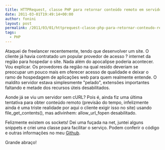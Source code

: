 ```yaml
---
title: HTTPRequest, classe PHP para retornar conteúdo remoto em servidores sem cURL
date: 2011-03-01T19:49:14+00:00
author: fonini
layout: post
permalink: /2011/03/01/httprequest-classe-php-para-retornar-conteudo-remoto-em-servidores-sem-curl/
tags:
  - PHP
---
```

Ataquei de freelancer recentemente, tendo que desenvolver um site. O cliente já havia contratado um popular provedor de acesso ? internet da região para hospedar o site. Nada além do apocalipse poderia acontecer. Vou explicar. Os provedores da região na qual resido deveriam se preocupar um pouco mais em oferecer acesso de qualidade e deixar o ramo de hospedagem de aplicações web para quem realmente entende. O maldito servidor estava simplesmente "pelado", extensões importantes faltando e metade dos recursos úteis desabilitados.

Aonde já se viu um servidor sem cURL? Pois é, ainda fiz uma última tentativa para obter conteúdo remoto (previsão do tempo, infelizmente ainda é uma triste realidade por aqui o cliente exigir isso no site) usando file_get_contents(), mas adivinhem: allow_url_fopen desabilitado.

Felizmente existem os sockets! Dei uma fuçada na net, juntei alguns snippets e criei uma classe para facilitar o serviço. Podem conferir o código e outras informações no meu <a href="http://www.github.com/fonini/HTTPRequest" rel="externo nofollow">Github</a>.

Grande abraço!